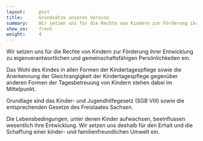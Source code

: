 ```yaml
---
layout:     post
title:      Grundsätze unseres Vereins
summary:    Wir setzen uns für die Rechte von Kindern zur Förderung ihrer Entwicklung zu eigenverantwortlichen und gemeinschaftsfähigen Persönlichkeiten ein.
show_on:    front
weight:     4
---
```


Wir setzen uns für die Rechte von Kindern zur Förderung ihrer Entwicklung zu eigenverantwortlichen und gemeinschaftsfähigen Persönlichkeiten ein.

Das Wohl des Kindes in allen Formen der Kindertagespflege sowie die Anerkennung der Gleichrangigkeit der Kindertagespflege gegenüber anderen Formen der Tagesbetreuung von Kindern stehen dabei im Mittelpunkt.

Grundlage sind das Kinder- und Jugendhilfegesetz (SGB VIII) sowie die entsprechenden Gesetze des Freistaates Sachsen.

Die Lebensbedingungen, unter denen Kinder aufwachsen, beeinflussen wesentlich ihre Entwicklung. Wir setzen uns deshalb für den Erhalt und die Schaffung einer kinder- und familienfreundlichen Umwelt ein.
